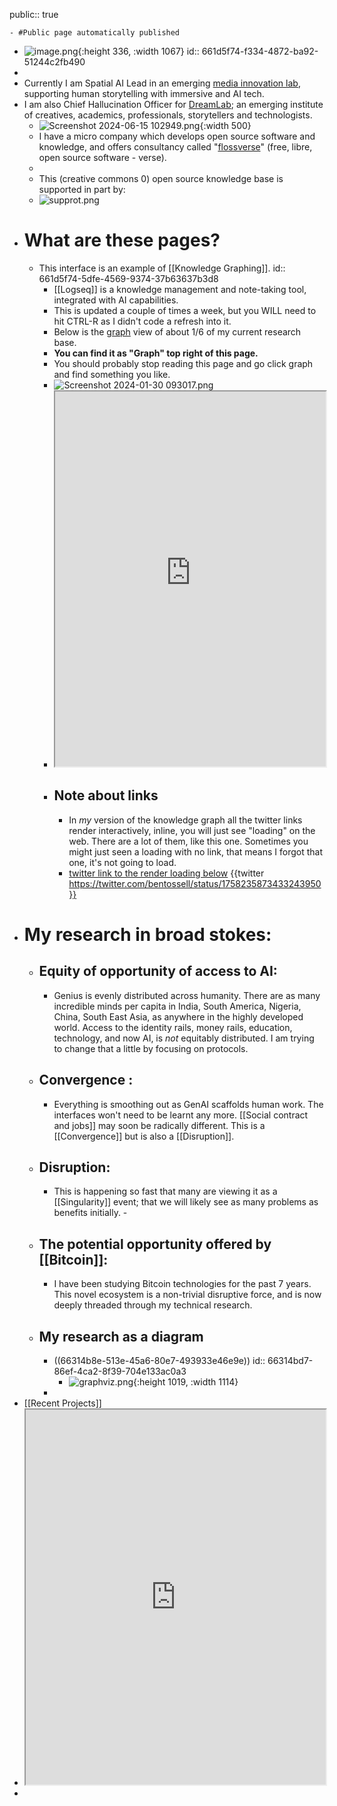 public:: true

	- #Public page automatically published
- ![image.png](../assets/image_1711141602756_0.png){:height 336, :width 1067}
  id:: 661d5f74-f334-4872-ba92-51244c2fb490
-
- Currently I am Spatial AI Lead in an emerging [media innovation lab](https://www.mediacityuk.co.uk/immersive-technologies-innovation-hub/), supporting human storytelling with immersive and AI tech.
- I am also Chief Hallucination Officer for [DreamLab](https://www.linkedin.com/company/dreamlabinstitute/?); an emerging institute of creatives, academics, professionals, storytellers and technologists.
	- ![Screenshot 2024-06-15 102949.png](../assets/Screenshot_2024-06-15_102949_1718443829936_0.png){:width 500}
	- I have a micro company which develops open source software and knowledge, and offers consultancy called "[flossverse](https://github.com/flossverse)" (free, libre, open source software - verse).
	-
	- This (creative commons 0) open source knowledge base is supported in part by:
	- ![supprot.png](../assets/supprot_1713182959874_0.png)
- # What are these pages?
	- This interface is an example of [[Knowledge Graphing]].
	  id:: 661d5f74-5dfe-4569-9374-37b63637b3d8
		- [[Logseq]] is a knowledge management and note-taking tool, integrated with AI capabilities.
		- This is updated a couple of times a week, but you WILL need to hit CTRL-R as I didn't code a refresh into it.
		- Below is the [graph](https://www.visionflow.info/680a51ea177aecc8cafb7003e146622b7ca13257/index.html#/graph) view of about 1/6 of my current research base.
		- **You can find it as "Graph" top right of this page.**
		- You should probably stop reading this page and go click graph and find something you like.
		- ![Screenshot 2024-01-30 093017.png](../assets/Screenshot_2024-01-30_093017_1706607172633_0.png)
		- <iframe src="https://narrativegoldmine.com/#/graph" style="width: 100%; height: 600px"></iframe>
		- ## Note about links
			- In *my* version of the knowledge graph all the twitter links render interactively, inline, you will just see "loading" on the web. There are a lot of them, like this one. Sometimes you might just seen a loading with no link, that means I forgot that one, it's not going to load.
			- [twitter link to the render loading below](https://twitter.com/bentossell/status/1758235873433243950)
			  {{twitter https://twitter.com/bentossell/status/1758235873433243950}}
- # My research in broad stokes:
	- ## Equity of opportunity of access to AI:
		- Genius is evenly distributed across humanity. There are as many incredible minds per capita in India, South America, Nigeria, China, South East Asia, as anywhere in the highly developed world. Access to the identity rails, money rails, education, technology, and now AI, is *not* equitably distributed. I am trying to change that a little by focusing on protocols.
	- ## Convergence :
		- Everything is smoothing out as GenAI scaffolds human work. The interfaces won't need to be learnt any more. [[Social contract and jobs]] may soon be radically different. This is a [[Convergence]] but is also a [[Disruption]].
	- ## Disruption:
		- This is happening so fast that many are viewing it as a [[Singularity]] event; that we will likely see as many problems as benefits initially. -
	- ## The potential opportunity offered by [[Bitcoin]]:
		- I have been studying Bitcoin technologies for the past 7 years. This novel ecosystem is a non-trivial disruptive force, and is now deeply threaded through my technical research.
	- ## My research as a diagram
		- ((66314b8e-513e-45a6-80e7-493933e46e9e))
		  id:: 66314bd7-86ef-4ca2-8f39-704e133ac0a3
			- ![graphviz.png](../assets/graphviz_1714508145842_0.png){:height 1019, :width 1114}
		-
- [[Recent Projects]]
- <iframe src="https://narrativegoldmine.com/#/graph" style="width: 100%; height: 600px"></iframe>
-